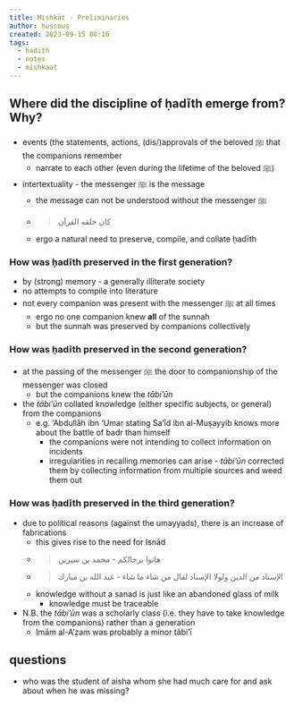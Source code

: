 ```yaml
---
title: Mishkāt - Preliminaries
author: huscous
created: 2023-09-15 08:16
tags:
  - hadith
  - notes
  - mishkaat
---
```


## Where did the discipline of ḥadīth emerge from? Why?

- events (the statements, actions, (dis/)approvals of the beloved ﷺ that the companions remember
    - narrate to each other (even during the lifetime of the beloved ﷺ)
- intertextuality - the messenger ﷺ is the message
    - the message can not be understood without the messenger ﷺ
    - >  كان خلقه القرآن
    - ergo a natural need to preserve, compile, and collate ḥadīth


### How was ḥadīth preserved in the first generation?

- by (strong) memory - a generally illiterate society
- no attempts to compile into literature
- not every companion was present with the messenger ﷺ at all times
    - ergo no one companion knew **all** of the sunnah
    - but the sunnah was preserved by companions collectively

### How was ḥadīth preserved in the second generation?

- at the passing of the messenger ﷺ the door to companionship of the messenger was closed
    - but the companions knew the *tābi’ūn*
- the *tābi’ūn* collated knowledge (either specific subjects, or general) from the companions
    - e.g. ‘Abdullāh ibn ‘Umar stating Sa’īd ibn al-Muṣayyib knows more about the battle of badr than himself
        - the companions were not intending to collect information on incidents
        - irregularities in recalling memories can arise - *tābi’ūn* corrected them by collecting information from multiple sources and weed them out


### How was ḥadīth preserved in the third generation?

- due to political reasons (against the umayyads), there is an increase of fabrications
    - this gives rise to the need for Isnād
    - > هاتوا برجالكم - محمد بن سيرين
    - > الإسناد من الدين ولولا الإسناد لقال من شاء ما شاء - عبد الله بن مبارك
    - knowledge without a sanad is just like an abandoned glass of milk
        - knowledge must be traceable
- N.B. the *tābi’ūn* was a scholarly class (i.e. they have to take knowledge from the companions) rather than a generation
    - Imām al-A’ẓam was probably a minor tābi’ī


## questions

- who was the student of aisha whom she had much care for and ask about when he was missing?


